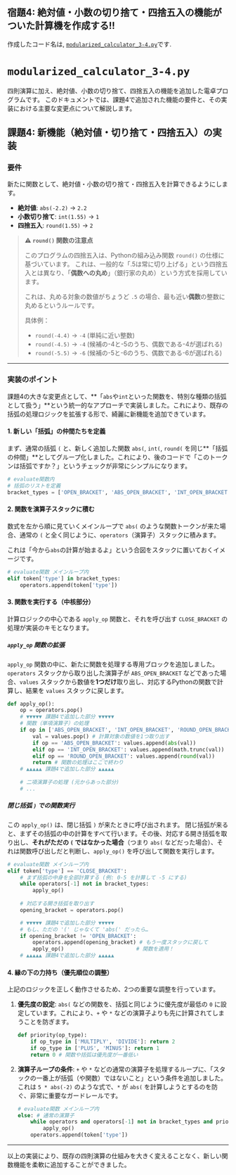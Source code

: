 ## 宿題4: 絶対値・小数の切り捨て・四捨五入の機能がついた計算機を作成する!!

作成したコード名は, [`modularized_calculator_3-4.py`](modularized_calculator_3-4.py)です.

# `modularized_calculator_3-4.py`

四則演算に加え、絶対値、小数の切り捨て、四捨五入の機能を追加した電卓プログラムです。
このドキュメントでは、課題4で追加された機能の要件と、その実装における主要な変更点について解説します。

## 課題4: 新機能（絶対値・切り捨て・四捨五入）の実装

### 要件

新たに関数として、絶対値・小数の切り捨て・四捨五入を計算できるようにします。

- **絶対値**: `abs(-2.2)` → `2.2`
- **小数切り捨て**: `int(1.55)` → `1`
- **四捨五入**: `round(1.55)` → `2`

> **⚠️ `round()` 関数の注意点**
> 
> このプログラムの四捨五入は、Pythonの組み込み関数 `round()` の仕様に基づいています。
> これは、一般的な「.5は常に切り上げる」という四捨五入とは異なり、「**偶数への丸め**」（銀行家の丸め）という方式を採用しています。
> 
> これは、丸める対象の数値がちょうど `.5` の場合、最も近い**偶数**の整数に丸めるというルールです。
> 
> 具体例：
> * `round(-4.4)` → `-4` (単純に近い整数)
> * `round(-4.5)` → `-4` (候補の-4と-5のうち、偶数である-4が選ばれる)
> * `round(-5.5)` → `-6` (候補の-5と-6のうち、偶数である-6が選ばれる)

---

### 実装のポイント

課題4の大きな変更点として、**「`abs`や`int`といった関数を、特別な種類の括弧として扱う」**という統一的なアプローチで実装しました。これにより、既存の括弧の処理ロジックを拡張する形で、綺麗に新機能を追加できています。

#### 1. 新しい「括弧」の仲間たちを定義

まず、通常の括弧 `(` と、新しく追加した関数 `abs(`, `int(`, `round(` を同じ**「括弧の仲間」**としてグループ化しました。これにより、後のコードで「このトークンは括弧ですか？」というチェックが非常にシンプルになります。

```python
# evaluate関数内
# 括弧のリストを定義
bracket_types = ['OPEN_BRACKET', 'ABS_OPEN_BRACKET', 'INT_OPEN_BRACKET', 'ROUND_OPEN_BRACKET']
```

#### 2. 関数を演算子スタックに積む

数式を左から順に見ていくメインループで `abs(` のような関数トークンが来た場合、通常の `(` と全く同じように、`operators`（演算子）スタックに積みます。

これは「今から`abs`の計算が始まるよ」という合図をスタックに置いておくイメージです。

```python
# evaluate関数 メインループ内
elif token['type'] in bracket_types:
    operators.append(token['type'])
```

#### 3. 関数を実行する（中核部分）

計算ロジックの中心である `apply_op` 関数と、それを呼び出す `CLOSE_BRACKET` の処理が実装のキモとなります。

##### `apply_op` 関数の拡張

`apply_op` 関数の中に、新たに関数を処理する専用ブロックを追加しました。`operators` スタックから取り出した演算子が `ABS_OPEN_BRACKET` などであった場合、`values` スタックから数値を**1つだけ**取り出し、対応するPythonの関数で計算し、結果を `values` スタックに戻します。

```python
def apply_op():
    op = operators.pop()
    # ▼▼▼▼▼ 課題4で追加した部分 ▼▼▼▼▼
    # 関数（単項演算子）の処理
    if op in ['ABS_OPEN_BRACKET', 'INT_OPEN_BRACKET', 'ROUND_OPEN_BRACKET']:
        val = values.pop() # 計算対象の数値を1つ取り出す
        if op == 'ABS_OPEN_BRACKET': values.append(abs(val))
        elif op == 'INT_OPEN_BRACKET': values.append(math.trunc(val))
        elif op == 'ROUND_OPEN_BRACKET': values.append(round(val))
        return # 関数の処理はここで終わり
    # ▲▲▲▲▲ 課題4で追加した部分 ▲▲▲▲▲
    
    # 二項演算子の処理 (元からあった部分)
    # ...
```

##### 閉じ括弧 `)` での関数実行

この `apply_op()` は、閉じ括弧 `)` が来たときに呼び出されます。
閉じ括弧が来ると、まずその括弧の中の計算をすべて行います。その後、対応する開き括弧を取り出し、**それがただの `(` ではなかった場合**（つまり `abs(` などだった場合）、それは関数呼び出しだと判断し、`apply_op()` を呼び出して関数を実行します。

```python
# evaluate関数 メインループ内
elif token['type'] == 'CLOSE_BRACKET':
    # まず括弧の中身を全部計算する (例: 0-5 を計算して -5 にする)
    while operators[-1] not in bracket_types:
        apply_op()
    
    # 対応する開き括弧を取り出す
    opening_bracket = operators.pop()

    # ▼▼▼▼▼ 課題4で追加した部分 ▼▼▼▼▼
    # もし、ただの '(' じゃなくて 'abs(' だったら…
    if opening_bracket != 'OPEN_BRACKET':
        operators.append(opening_bracket) # もう一度スタックに戻して
        apply_op()                       # 関数を適用！
    # ▲▲▲▲▲ 課題4で追加した部分 ▲▲▲▲▲
```

#### 4. 縁の下の力持ち（優先順位の調整）

上記のロジックを正しく動作させるため、2つの重要な調整を行っています。

1.  **優先度の設定**: `abs(` などの関数を、括弧と同じように優先度が最低の `0` に設定しています。これにより、`+` や `*` などの演算子よりも先に計算されてしまうことを防ぎます。

    ```python
    def priority(op_type):
        if op_type in ['MULTIPLY', 'DIVIDE']: return 2
        if op_type in ['PLUS', 'MINUS']: return 1
        return 0 # 関数や括弧は優先度が一番低い
    ```

2.  **演算子ループの条件**: `+` や `*` などの通常の演算子を処理するループに、「スタックの一番上が括弧（や関数）ではないこと」という条件を追加しました。これは `5 * abs(-2)` のような式で、`*` が `abs(` を計算しようとするのを防ぐ、非常に重要なガードレールです。

    ```python
    # evaluate関数 メインループ内
    else: # 通常の演算子
        while operators and operators[-1] not in bracket_types and priority(operators[-1]) >= priority(token['type']):
            apply_op()
        operators.append(token['type'])
    ```

---

以上の実装により、既存の四則演算の仕組みを大きく変えることなく、新しい関数機能を柔軟に追加することができました。